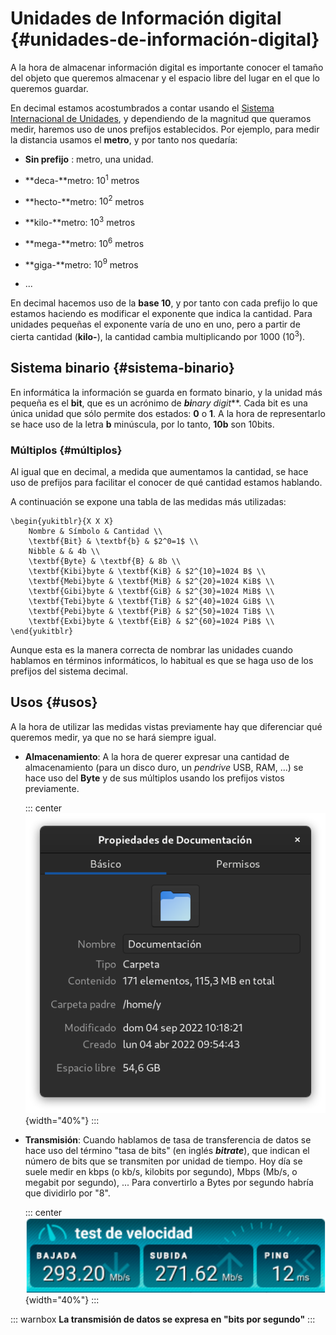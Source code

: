# Unidades de Información digital {#unidades-de-información-digital}

A la hora de almacenar información digital es importante conocer el tamaño del objeto que queremos almacenar y el espacio libre del lugar en el que lo queremos guardar.

En decimal estamos acostumbrados a contar usando el [Sistema Internacional de Unidades](https://es.wikipedia.org/wiki/Sistema_Internacional_de_Unidades), y dependiendo de la magnitud que queramos medir, haremos uso de unos prefijos establecidos. Por ejemplo, para medir la distancia usamos el **metro**, y por tanto nos quedaría:

-   **Sin prefijo** : metro, una unidad.

-   **deca-**metro: $10^1$ metros

-   **hecto-**metro: $10^2$ metros

-   **kilo-**metro: $10^3$ metros

-   **mega-**metro: $10^6$ metros

-   **giga-**metro: $10^9$ metros

-   \...

En decimal hacemos uso de la **base 10**, y por tanto con cada prefijo lo que estamos haciendo es modificar el exponente que indica la cantidad. Para unidades pequeñas el exponente varía de uno en uno, pero a partir de cierta cantidad (**kilo-**), la cantidad cambia multiplicando por 1000 ($10^3$).

## Sistema binario {#sistema-binario}

En informática la información se guarda en formato binario, y la unidad más pequeña es el **bit**, que es un acrónimo de ***bi**nary digi**t***. Cada bit es una única unidad que sólo permite dos estados: **0** o **1**. A la hora de representarlo se hace uso de la letra **b** minúscula, por lo tanto, **10b** son 10bits.

### Múltiplos {#múltiplos}

Al igual que en decimal, a medida que aumentamos la cantidad, se hace uso de prefijos para facilitar el conocer de qué cantidad estamos hablando.

A continuación se expone una tabla de las medidas más utilizadas:

```{=latex}
\begin{yukitblr}{X X X}
    Nombre & Símbolo & Cantidad \\
    \textbf{Bit} & \textbf{b} & $2^0=1$ \\
    Nibble & & 4b \\
    \textbf{Byte} & \textbf{B} & 8b \\
    \textbf{Kibi}byte & \textbf{KiB} & $2^{10}=1024 B$ \\
    \textbf{Mebi}byte & \textbf{MiB} & $2^{20}=1024 KiB$ \\
    \textbf{Gibi}byte & \textbf{GiB} & $2^{30}=1024 MiB$ \\
    \textbf{Tebi}byte & \textbf{TiB} & $2^{40}=1024 GiB$ \\
    \textbf{Pebi}byte & \textbf{PiB} & $2^{50}=1024 TiB$ \\
    \textbf{Exbi}byte & \textbf{EiB} & $2^{60}=1024 PiB$ \\
\end{yukitblr}
```

Aunque esta es la manera correcta de nombrar las unidades cuando hablamos en términos informáticos, lo habitual es que se haga uso de los prefijos del sistema decimal.

## Usos {#usos}

A la hora de utilizar las medidas vistas previamente hay que diferenciar qué queremos medir, ya que no se hará siempre igual.

-   **Almacenamiento**: A la hora de querer expresar una cantidad de almacenamiento (para un disco duro, un *pendrive* USB, RAM, \...) se hace uso del **Byte** y de sus múltiplos usando los prefijos vistos previamente.

    ::: center
    ![](img/temas_comunes/unidades_informacion/hdd.png){width="40%"}
    :::

-   **Transmisión**: Cuando hablamos de tasa de transferencia de datos se hace uso del término "tasa de bits" (en inglés ***bitrate***), que indican el número de bits que se transmiten por unidad de tiempo. Hoy día se suele medir en kbps (o kb/s, kilobits por segundo), Mbps (Mb/s, o megabit por segundo), \... Para convertirlo a Bytes por segundo habría que dividirlo por "8".

    ::: center
    ![](img/temas_comunes/unidades_informacion/bitrate.png){width="40%"}
    :::

::: warnbox
**La transmisión de datos se expresa en "bits por segundo"**
:::
